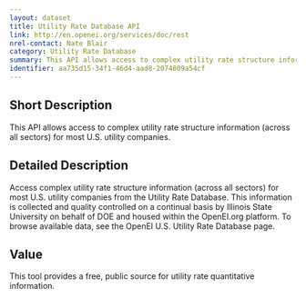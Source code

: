```yaml
---
layout: dataset
title: Utility Rate Database API
link: http://en.openei.org/services/doc/rest
nrel-contact: Nate Blair 
category: Utility Rate Database
summary: This API allows access to complex utility rate structure information (across all sectors) for most U.S. utility companies.
identifier: aa735d15-34f1-46d4-aad8-2074809a54cf
---
```


## Short Description

This API allows access to complex utility 
rate structure information (across all sectors) for 
most U.S. utility companies. 

## Detailed Description

Access complex utility rate structure information
(across all sectors) for most U.S. utility companies from 
the Utility Rate Database. This information is collected 
and quality controlled on a continual basis by Illinois 
State University on behalf of DOE and housed within 
the OpenEI.org platform. To browse available data, 
see the OpenEI U.S. Utility Rate Database page.

## Value

This tool provides a free, public source for utility rate 
quantitative information.
